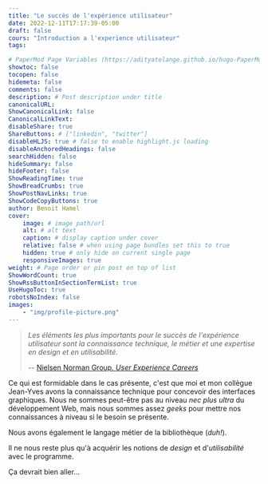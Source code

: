 ```yaml
---
title: "Le succès de l'expérience utilisateur"
date: 2022-12-11T17:17:39-05:00
draft: false
cours: "Introduction a l'experience utilisateur"
tags:

# PaperMod Page Variables (https://adityatelange.github.io/hugo-PaperMod/posts/papermod/papermod-variables/#page-variables)
showtoc: false
tocopen: false
hidemeta: false
comments: false
description: # Post description under title
canonicalURL: 
ShowCanonicalLink: false
CanonicalLinkText:
disableShare: true
ShareButtons: # ["linkedin", "twitter"]
disableHLJS: true # false to enable highlight.js loading
disableAnchoredHeadings: false
searchHidden: false
hideSummary: false
hideFooter: false
ShowReadingTime: true
ShowBreadCrumbs: true
ShowPostNavLinks: true
ShowCodeCopyButtons: true
author: Benoit Hamel
cover:
    image: # image path/url
    alt: # alt text
    caption: # display caption under cover
    relative: false # when using page bundles set this to true
    hidden: true # only hide on current single page
    responsiveImages: true
weight: # Page order or pin post on top of list
ShowWordCount: true
ShowRssButtonInSectionTermList: true
UseHugoToc: true
robotsNoIndex: false
images:
    - "img/profile-picture.png"
---
```


> *Les éléments les plus importants pour le succès de l'expérience utilisateur*
> *sont la connaissance technique, le métier et une expertise en design*
> *et en utilisabilité.*
>
> -- [Nielsen Norman Group. *User Experience Careers*](https://www.nngroup.com/reports/user-experience-careers/)

Ce qui est formidable dans le cas présente, c'est que moi et mon collègue Jean-Yves avons la 
connaissance technique pour concevoir des interfaces graphiques. Nous ne sommes peut-être pas
au niveau *nec plus ultra* du développement Web, mais nous sommes assez *geeks* pour mettre
nos connaissances à niveau si le besoin se présente.

Nous avons également le langage métier de la bibliothèque (*duh!*). 

Il ne nous reste plus qu'à acquérir les notions de *design* et d'*utilisabilité* avec le programme.

Ça devrait bien aller... 